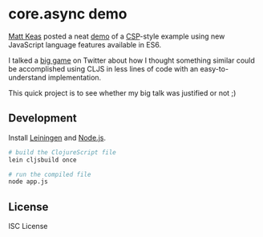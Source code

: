 # core.async demo

[Matt Keas] posted a neat [demo] of a [CSP]-style example using new JavaScript
language features available in ES6.

I talked a [big game] on Twitter about how I thought something similar could be
accomplished using CLJS in less lines of code with an easy-to-understand
implementation.

This quick project is to see whether my big talk was justified or not ;)

## Development

Install [Leiningen] and [Node.js].

```sh
# build the ClojureScript file
lein cljsbuild once

# run the compiled file
node app.js

```

## License

ISC License

[Matt Keas]:https://twitter.com/matthiasak
[demo]:https://goo.gl/NPaSi4
[CSP]:https://en.wikipedia.org/wiki/Communicating_sequential_processes
[big game]:https://twitter.com/matthiasak/status/623895714058272773
[Leiningen]:http://leiningen.org/
[Node.js]:https://nodejs.org/
